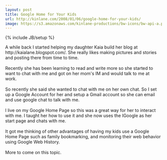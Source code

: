 ```yaml
---
layout: post
title: Google Home for Your Kids
url: http://kinlane.com/2008/01/06/google-home-for-your-kids/
image: https://s3.amazonaws.com/kinlane-productions/bw-icons/bw-api-a.png
---
```

{% include JB/setup %}
<p>
     A while back I started helping my daughter Kaia build her blog at http://kaialane.blogspot.com/. She really likes making pictures and stories and posting there from time to time.
     <br />
     <br />
     Recently she has been learning to read and write more so she started to want to chat with me and got on her mom's IM and would talk to me at work.
     <br />
     <br />
     So recently she said she wanted to chat with me on her own chat. So I set up a Google Account for her and setup a Gmail account so she can email and use google chat to talk with me.
     <br />
     <br />
     I live on my Google Home Page so this was a great way for her to interact with me. I taught her how to use it and she now uses the IGoogle as her start page and chats with me.
     <br />
     <br />
     It got me thinking of other advantages of having my kids use a Google Home Page such as family bookmarking, and monitoring their web behavior using Google Web History.
     <br />
     <br />
     More to come on this topic.
</p>
